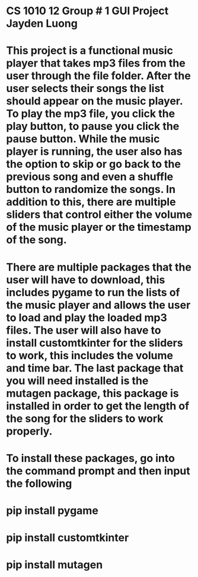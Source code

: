 # CS 1010 12 Group # 1 GUI Project Jayden Luong
# This project is a functional music player that takes mp3 files from the user through the file folder. After the user selects their songs the list should appear on the music player. To play the mp3 file, you click the play button, to pause you click the pause button. While the music player is running, the user also has the option to skip or go back to the previous song and even a shuffle button to randomize the songs. In addition to this, there are multiple sliders that control either the volume of the music player or the timestamp of the song.

# There are multiple packages that the user will have to download, this includes pygame to run the lists of the music player and allows the user to load and play the loaded mp3 files. The user will also have to install customtkinter for the sliders to work, this includes the volume and time bar. The last package that you will need installed is the mutagen package, this package is installed in order to get the length of the song for the sliders to work properly.

# To install these packages, go into the command prompt and then input the following

# pip install pygame

# pip install customtkinter

# pip install mutagen
